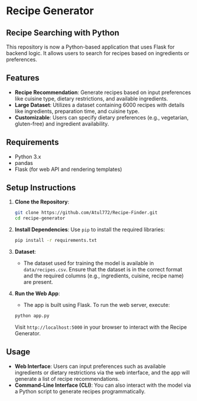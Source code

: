 # Recipe Generator

## Recipe Searching with Python

This repository is now a Python-based application that uses Flask for backend logic. It allows users to search for recipes based on ingredients or preferences.


## Features
- **Recipe Recommendation**: Generate recipes based on input preferences like cuisine type, dietary restrictions, and available ingredients.
- **Large Dataset**: Utilizes a dataset containing 6000 recipes with details like ingredients, preparation time, and cuisine type.
- **Customizable**: Users can specify dietary preferences (e.g., vegetarian, gluten-free) and ingredient availability.

## Requirements
- Python 3.x
- pandas
- Flask (for web API and rendering templates)

## Setup Instructions

1. **Clone the Repository**:
    ```bash
    git clone https://github.com/Atul772/Recipe-Finder.git
    cd recipe-generator
    ```

2. **Install Dependencies**:
    Use `pip` to install the required libraries:
    ```bash
    pip install -r requirements.txt
    ```

3. **Dataset**:
    - The dataset used for training the model is available in `data/recipes.csv`. Ensure that the dataset is in the correct format and the required columns (e.g., ingredients, cuisine, recipe name) are present.

4. **Run the Web App**:
    - The app is built using Flask. To run the web server, execute:
    ```bash
    python app.py
    ```
    Visit `http://localhost:5000` in your browser to interact with the Recipe Generator.

## Usage
- **Web Interface**: Users can input preferences such as available ingredients or dietary restrictions via the web interface, and the app will generate a list of recipe recommendations.
- **Command-Line Interface (CLI)**: You can also interact with the model via a Python script to generate recipes programmatically.